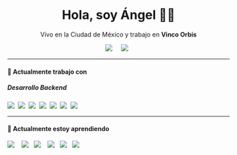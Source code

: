 <h1 align='center'> Hola, soy Ángel 🧑‍💻 </h1>

<p align='center'>
  Vivo en la Ciudad de México y trabajo en  <b>Vinco Orbis</b> 
</p>


<p align='center'>
  <a href="https://www.linkedin.com/in/angelcaceres/"><img src="https://img.shields.io/badge/linkedin-%230077B5.svg?&style=for-the-badge&logo=linkedin&logoColor=white" /></a>&nbsp;&nbsp;&nbsp;&nbsp;
  <a href="mailto:angelcaceres@outlook.com?subject=Hola%20Angel"><img src="https://img.shields.io/badge/Microsoft_Outlook-0078D4?style=for-the-badge&logo=microsoft-outlook&logoColor=white%22" /></a>&nbsp;&nbsp;

</p>


<hr>

<h4> 🔭 Actualmente trabajo con</h4>

<h5>Desarrollo Backend</h5>
<p >
  <img src="https://img.shields.io/static/v1?style=for-the-badge&message=Apache+Groovy&color=4298B8&logo=Apache+Groovy&logoColor=FFFFFF&label" />&nbsp;&nbsp;<img src="https://img.shields.io/static/v1?style=for-the-badge&message=MariaDB&color=003545&logo=MariaDB&logoColor=FFFFFF&label" />&nbsp;&nbsp;<img src="https://img.shields.io/badge/python%20-%2314354C.svg?&style=for-the-badge&logo=python&logoColor=white" />&nbsp;&nbsp;<img src="https://img.shields.io/static/v1?style=for-the-badge&message=JavaScript&color=222222&logo=JavaScript&logoColor=F7DF1E&label=" />&nbsp;&nbsp;<img src="https://img.shields.io/badge/Bootstrap-563D7C?style=for-the-badge&logo=bootstrap&logoColor=white">&nbsp;&nbsp;<img src="https://img.shields.io/static/v1?style=for-the-badge&message=Java&color=007396&logo=Java&logoColor=FFFFFF&label=" />&nbsp;&nbsp;<img src="https://img.shields.io/static/v1?style=for-the-badge&message=Postman&color=FF6C37&logo=Postman&logoColor=FFFFFF&label" />&nbsp;&nbsp;
</p>
</p>


<hr>

<h4>🌱 Actualmente estoy aprendiendo</h4>
<p >
  <img src="https://img.shields.io/badge/Docker-2496ED?style=for-the-badge&logo=docker&logoColor=white" />&nbsp;&nbsp;&nbsp;&nbsp;<img src="https://img.shields.io/static/v1?style=for-the-badge&message=NumPy&color=013243&logo=NumPy&logoColor=FFFFFF&label=" />&nbsp;&nbsp;&nbsp;<img src="https://img.shields.io/badge/node.js%20-%23339933.svg?&style=for-the-badge&logo=node.js&logoColor=white" />&nbsp;&nbsp;&nbsp;&nbsp;<img src="https://img.shields.io/static/v1?style=for-the-badge&message=React&color=222222&logo=React&logoColor=61DAFB&label=" />&nbsp;&nbsp;&nbsp;<img src="https://img.shields.io/static/v1?style=for-the-badge&message=R&color=276DC3&logo=R&logoColor=FFFFFF&label" />&nbsp;&nbsp;&nbsp;<img src="https://img.shields.io/static/v1?style=for-the-badge&message=TensorFlow&color=FF6F00&logo=TensorFlow&logoColor=FFFFFF&label=" />&nbsp;&nbsp;&nbsp;
</p>



